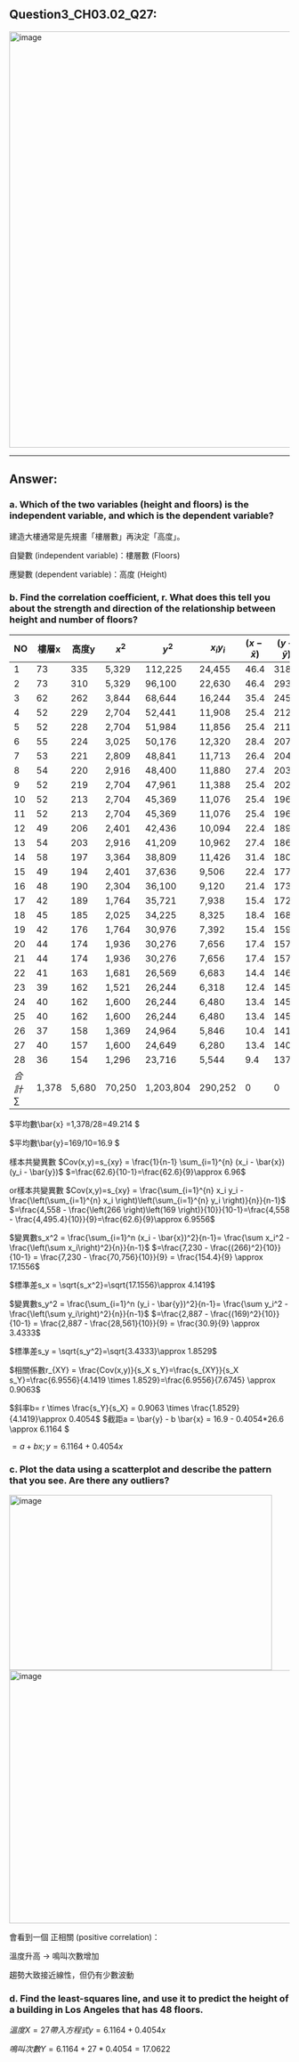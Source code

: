 ## Question3_CH03.02_Q27:
<img width="574" height="748" alt="image" src="https://github.com/user-attachments/assets/709973b3-79fb-4bc2-a183-22a9a23e2313" />

---
## Answer:
### a. Which of the two variables (height and floors) is the independent variable, and which is the dependent variable?
建造大樓通常是先規畫「樓層數」再決定「高度」。

自變數 (independent variable)：樓層數 (Floors) 

應變數 (dependent variable)：高度 (Height)

### b. Find the correlation coefficient, r. What does this tell you about the strength and direction of the relationship between height and number of floors?

|NO|樓層x|高度y|$x^2$|$y^2$|$x_iy_i$|$(x-\bar{x})$|$(y-\bar{y})$|$(x-\bar{x})(y-\bar{y})$|
|-|-|-|-|-|-|-|-|-|
|1|73|335|5,329|112,225|24,455|46.4|318.1|14,759.84|
|2|73|310|5,329|96,100|22,630|46.4|293.1|13,599.84|
|3|62|262|3,844|68,644|16,244|35.4|245.1|8,676.54|
|4|52|229|2,704|52,441|11,908|25.4|212.1|5,387.34|
|5|52|228|2,704|51,984|11,856|25.4|211.1|5,361.94|
|6|55|224|3,025|50,176|12,320|28.4|207.1|5,881.64|
|7|53|221|2,809|48,841|11,713|26.4|204.1|5,388.24|
|8|54|220|2,916|48,400|11,880|27.4|203.1|5,564.94|
|9|52|219|2,704|47,961|11,388|25.4|202.1|5,133.34|
|10|52|213|2,704|45,369|11,076|25.4|196.1|4,980.94|
|11|52|213|2,704|45,369|11,076|25.4|196.1|4,980.94|
|12|49|206|2,401|42,436|10,094|22.4|189.1|4,235.84|
|13|54|203|2,916|41,209|10,962|27.4|186.1|5,099.14|
|14|58|197|3,364|38,809|11,426|31.4|180.1|5,655.14|
|15|49|194|2,401|37,636|9,506|22.4|177.1|3,967.04|
|16|48|190|2,304|36,100|9,120|21.4|173.1|3,704.34|
|17|42|189|1,764|35,721|7,938|15.4|172.1|2,650.34|
|18|45|185|2,025|34,225|8,325|18.4|168.1|3,093.04|
|19|42|176|1,764|30,976|7,392|15.4|159.1|2,450.14|
|20|44|174|1,936|30,276|7,656|17.4|157.1|2,733.54|
|21|44|174|1,936|30,276|7,656|17.4|157.1|2,733.54|
|22|41|163|1,681|26,569|6,683|14.4|146.1|2,103.84|
|23|39|162|1,521|26,244|6,318|12.4|145.1|1,799.24|
|24|40|162|1,600|26,244|6,480|13.4|145.1|1,944.34|
|25|40|162|1,600|26,244|6,480|13.4|145.1|1,944.34|
|26|37|158|1,369|24,964|5,846|10.4|141.1|1,467.44|
|27|40|157|1,600|24,649|6,280|13.4|140.1|1,877.34|
|28|36|154|1,296|23,716|5,544|9.4|137.1|1,288.74|
|$合計\sum$|1,378|5,680|70,250|1,203,804|290,252|0|0|128,462.92|


$平均數\bar{x} =1,378/28=49.214 $

$平均數\bar{y}=169/10=16.9 $

樣本共變異數 $Cov(x,y)=s_{xy} = \frac{1}{n-1} \sum_{i=1}^{n} (x_i - \bar{x})(y_i - \bar{y})$
$=\frac{62.6}{10-1}=\frac{62.6}{9}\approx 6.96$

or樣本共變異數 $Cov(x,y)=s_{xy} = \frac{\sum_{i=1}^{n} x_i y_i - \frac{\left(\sum_{i=1}^{n} x_i \right)\left(\sum_{i=1}^{n} y_i \right)}{n}}{n-1}$
$=\frac{4,558 - \frac{\left(266 \right)\left(169 \right)}{10}}{10-1}=\frac{4,558 - \frac{4,495.4}{10}}{9}=\frac{62.6}{9}\approx 6.9556$

$變異數s_x^2 = \frac{\sum_{i=1}^n (x_i - \bar{x})^2}{n-1}= \frac{\sum x_i^2 - \frac{\left(\sum x_i\right)^2}{n}}{n-1}$
$=\frac{7,230 - \frac{(266)^2}{10}}{10-1} = \frac{7,230 - \frac{70,756}{10}}{9} = \frac{154.4}{9} \approx 17.1556$

$標準差s_x = \sqrt{s_x^2}=\sqrt{17.1556}\approx 4.1419$

$變異數s_y^2 = \frac{\sum_{i=1}^n (y_i - \bar{y})^2}{n-1}= \frac{\sum y_i^2 - \frac{\left(\sum y_i\right)^2}{n}}{n-1}$
$=\frac{2,887 - \frac{(169)^2}{10}}{10-1} = \frac{2,887 - \frac{28,561}{10}}{9} = \frac{30.9}{9} \approx 3.4333$

$標準差s_y = \sqrt{s_y^2}=\sqrt{3.4333}\approx 1.8529$

$相關係數r_{XY} = \frac{Cov(x,y)}{s_X s_Y}=\frac{s_{XY}}{s_X s_Y}=\frac{6.9556}{4.1419 \times 1.8529}=\frac{6.9556}{7.6745} \approx 0.9063$

$斜率b= r \times \frac{s_Y}{s_X} = 0.9063 \times \frac{1.8529}{4.1419}\approx 0.4054$
$截距a = \bar{y} - b \bar{x} = 16.9 - 0.4054*26.6 \approx 6.1164 $

$=a+bx ; y=6.1164+0.4054x$


### c. Plot the data using a scatterplot and describe the pattern that you see. Are there any outliers?

<img width="472" height="315" alt="image" src="https://github.com/user-attachments/assets/e0942a91-c820-47d8-b27a-14a7ed1a88a6" />
<img width="563" height="455" alt="image" src="https://github.com/user-attachments/assets/82c71194-6427-424f-b7ec-6e45fb09c027" />

會看到一個 正相關 (positive correlation)：

溫度升高 → 鳴叫次數增加

趨勢大致接近線性，但仍有少數波動

### d. Find the least-squares line, and use it to predict the height of a building in Los Angeles that has 48 floors.

$溫度X=27帶入方程式y=6.1164+0.4054x$


$鳴叫次數Y=6.1164+27*0.4054=17.0622$

